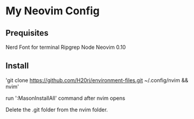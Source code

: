 # My Neovim Config
## Prequisites
Nerd Font for terminal
Ripgrep
Node
Neovim 0.10
## Install
'git clone https://github.com/H20rj/environment-files.git ~/.config/nvim && nvim'

run ':MasonInstallAll' command after nvim opens

Delete the .git folder from the nvim folder.



